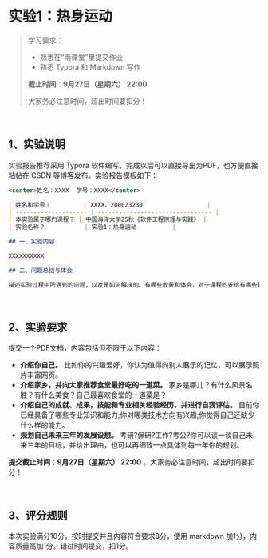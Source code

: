 # 实验1：热身运动

> 学习要求：
>
> - 熟悉在“雨课堂”里提交作业
> - 熟悉 Typora 和 Markdown 写作 
>
> **截止时间：9月27日（星期六） 22:00** 
>
> 大家务必注意时间，超出时间要扣分！

<br>

## 1、实验说明

实验报告推荐采用 Typora 软件编写，完成以后可以直接导出为PDF，也方便直接粘帖在 CSDN 等博客发布。实验报告模板如下：

```markdown
<center>姓名：XXXX  学号：XXXX</center>

| 姓名和学号？         | XXXX，200023230                  |
| -------------------- | -------------------------------- |
| 本实验属于哪门课程？ | 中国海洋大学25秋《软件工程原理与实践》 |
| 实验名称？           | 实验1：热身运动          |

## 一、实验内容

XXXXXXXXXX

## 二、问题总结与体会

描述实验过程中所遇到的问题，以及是如何解决的。有哪些收获和体会，对于课程的安排有哪些建议。
```

<br>

## 2、实验要求

提交一个PDF文档，内容包括但不限于以下内容：

- **介绍你自己。** 比如你的兴趣爱好，你认为值得向别人展示的记忆，可以展示照片丰富网页。
- **介绍家乡，并向大家推荐食堂最好吃的一道菜。** 家乡是哪儿？有什么风景名胜？有什么美食？自己最喜欢食堂的一道菜是？
- **介绍自己的成就、成果，技能和专业相关经验经历，并进行自我评估。** 目前你已经具备了哪些专业知识和能力;你对哪类技术方向有兴趣;你觉得自己还缺少什么样的能力。
- **规划自己未来三年的发展设想。** 考研?保研?工作?考公?你可以谈一谈自己未来三年的目标，并给出理由，也可以再细致一点具体到每一年你的规划。

**提交截止时间：9月27日（星期六） 22:00**  。大家务必注意时间，超出时间要扣分！

<br>

## 3、评分规则

本次实验满分10分，按时提交并且内容符合要求8分，使用 markdown 加1分，内容质量高加1分。错过时间提交，扣1分。
